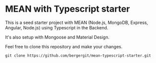 # MEAN with Typescript starter

This is a seed starter project with MEAN (Node.js, MongoDB, Express, Angular, Node.js) using Typescript in the Backend.

It's also setup with Mongoose and Material Design.

Feel free to clone this repository and make your changes.

```
git clone https://github.com/bergergit/mean-typescript-starter.git
```
